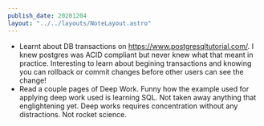 ```yaml
---
publish_date: 20201204
layout: "../../layouts/NoteLayout.astro"
---
```


- Learnt about DB transactions on https://www.postgresqltutorial.com/. I knew postgres was ACID compliant but never knew what that meant in practice. Interesting to learn about begining transactions and knowing you can rollback or commit changes before other users can see the change!
- Read a couple pages of Deep Work. Funny how the example used for applying deep work used is learning SQL. Not taken away anything that englightening yet. Deep works requires concentration without any distractions. Not rocket science.
